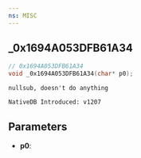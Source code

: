 ```yaml
---
ns: MISC
---
```

## _0x1694A053DFB61A34

```c
// 0x1694A053DFB61A34
void _0x1694A053DFB61A34(char* p0);
```

```
nullsub, doesn't do anything

NativeDB Introduced: v1207
```

## Parameters
* **p0**:
